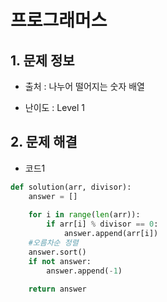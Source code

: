 # 프로그래머스  

## 1. 문제 정보

- 출처 : 나누어 떨어지는 숫자 배열

- 난이도 : Level 1

## 2. 문제 해결

- 코드1 
```python
def solution(arr, divisor):
    answer = []
    
    for i in range(len(arr)):
        if arr[i] % divisor == 0:
            answer.append(arr[i])
    #오름차순 정렬
    answer.sort() 
    if not answer:
        answer.append(-1)
        
    return answer
```   
